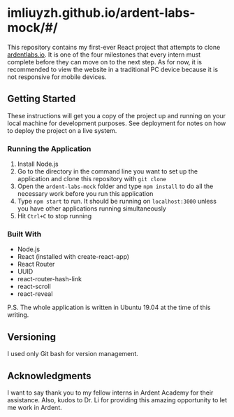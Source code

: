 # imliuyzh.github.io/ardent-labs-mock/#/
This repository contains my first-ever React project that attempts to clone [ardentlabs.io](ardentlabs.io). It is one of the four milestones that every intern must complete before they can move on to the next step. As for now, it is recommended to view the website in a traditional PC device because it is not responsive for mobile devices.

## Getting Started
These instructions will get you a copy of the project up and running on your local machine for development purposes. See deployment for notes on how to deploy the project on a live system.

### Running the Application
1. Install Node.js
2. Go to the directory in the command line you want to set up the application and clone this repository with `git clone`
3. Open the `ardent-labs-mock` folder and type `npm install` to do all the necessary work before you run this application
4. Type `npm start` to run. It should be running on `localhost:3000` unless you have other applications running simultaneously
5. Hit `Ctrl+C` to stop running

### Built With
- Node.js
- React (installed with create-react-app)
- React Router
- UUID
- react-router-hash-link
- react-scroll
- react-reveal

P.S. The whole application is written in Ubuntu 19.04 at the time of this writing.

## Versioning
I used only Git bash for version management.

## Acknowledgments
I want to say thank you to my fellow interns in Ardent Academy for their assistance. Also, kudos to Dr. Li for providing this amazing opportunity to let me work in Ardent.
